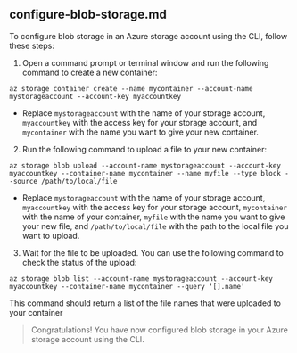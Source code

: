 ## configure-blob-storage.md
To configure blob storage in an Azure storage account using the CLI, follow these steps:
1.  Open a command prompt or terminal window and run the following command to create a new container:
```
az storage container create --name mycontainer --account-name mystorageaccount --account-key myaccountkey 
```

* Replace `mystorageaccount` with the name of your storage account, `myaccountkey` with the access key for your storage account, and `mycontainer` with the name you want to give your new container.




2. Run the following command to upload a file to your new container: 
```
az storage blob upload --account-name mystorageaccount --account-key myaccountkey --container-name mycontainer --name myfile --type block --source /path/to/local/file
```
 * Replace `mystorageaccount` with the name of your storage account, `myaccountkey` with the access key for your storage account, `mycontainer` with the name of your container, `myfile` with the name you want to give your new file, and `/path/to/local/file` with the path to the local file you want to upload.

3.  Wait for the file to be uploaded. You can use the following command to check the status of the upload: 
```
az storage blob list --account-name mystorageaccount --account-key myaccountkey --container-name mycontainer --query '[].name'
```

This command should return a list of the file names that were uploaded to your container

> Congratulations! You have now configured blob storage in your Azure storage account using the CLI.


